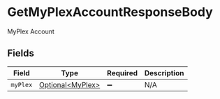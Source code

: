 # GetMyPlexAccountResponseBody

MyPlex Account


## Fields

| Field                                                  | Type                                                   | Required                                               | Description                                            |
| ------------------------------------------------------ | ------------------------------------------------------ | ------------------------------------------------------ | ------------------------------------------------------ |
| `myPlex`                                               | [Optional\<MyPlex>](../../models/operations/MyPlex.md) | :heavy_minus_sign:                                     | N/A                                                    |